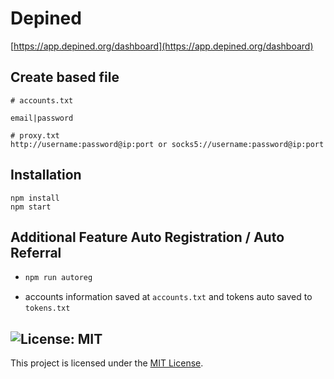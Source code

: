 # Depined 

[https://app.depined.org/dashboard](https://app.depined.org/dashboard)

## Create based file

```
# accounts.txt

email|password
```

```
# proxy.txt
http://username:password@ip:port or socks5://username:password@ip:port
```

## Installation

```
npm install
npm start
```

## Additional Feature Auto Registration / Auto Referral
-   ```bash
    npm run autoreg
    ```
- accounts information saved at `accounts.txt` and tokens auto saved to `tokens.txt`
## ![License: MIT](https://img.shields.io/badge/License-MIT-yellow.svg)

This project is licensed under the [MIT License](LICENSE).
